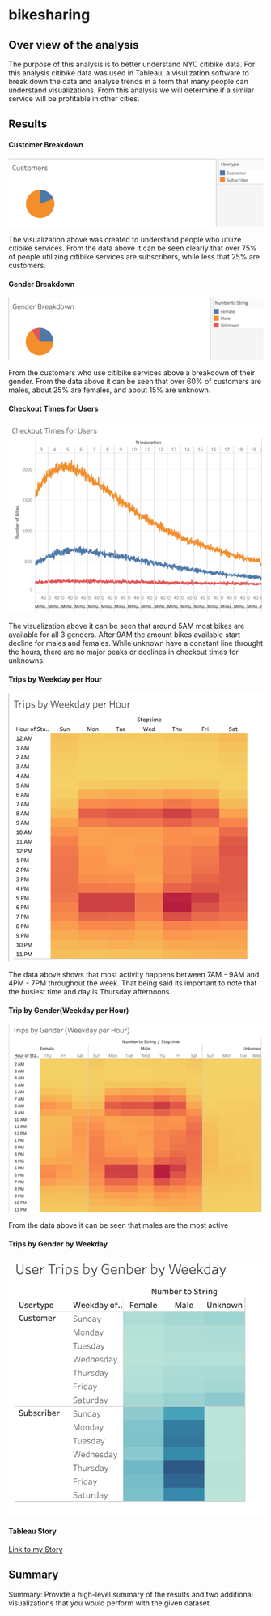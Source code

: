# bikesharing
## Over view of the analysis
The purpose of this analysis is to better understand NYC citibike data. For this analysis citibike data was used in Tableau, a visulization software to break down the data and analyse trends in a form that many people can understand visualizations. From this analysis we will determine if a similar service will be profitable in other cities.

## Results

#### Customer Breakdown
![Image](./images/customer_breakdown.png)

The visualization above was created to understand people who utilize citibike services. From the data above it can be seen clearly that over 75% of people utilizing citibike services are subscribers, while less that 25% are customers.

#### Gender Breakdown
![Image1](./images/gender_breakdown.png)

From the customers who use citibike services above a breakdown of their gender. From the data above it can be seen that over 60% of customers are males, about 25% are females, and about 15% are unknown.

#### Checkout Times for Users
![Image2](./images/checkout_times_for_users.png)

The visualization above it can be seen that around 5AM most bikes are available for all 3 genders. After 9AM the amount bikes available start decline for males and females. While unknown have a constant line throught the hours, there are no major peaks or declines in checkout times for unknowns.

#### Trips by Weekday per Hour
![Image4](./images/trips_by_weekday_per_hour.png)

The data above shows that most activity happens between 7AM - 9AM and 4PM - 7PM throughout the week. That being said its important to note that the busiest time and day is Thursday afternoons. 

#### Trip by Gender(Weekday per Hour)
![Image3](./images/trips_by_gender_weekday_per_hour.png)



From the data above it can be seen that males are the most active 

#### Trips by Gender by Weekday
![Image5](./images/user_trips_by_gender_by_weekday.png)

#### Tableau Story
[Link to my Story](https://public.tableau.com/profile/noel.luna3290#!/vizhome/Module14Challenge_16113768033450/Story1?publish=yes)

## Summary
Summary: Provide a high-level summary of the results and two additional visualizations that you would perform with the given dataset.
